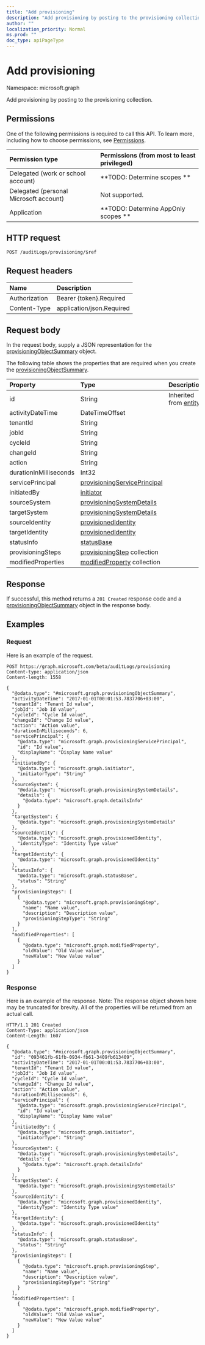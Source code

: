 ```yaml
---
title: "Add provisioning"
description: "Add provisioning by posting to the provisioning collection."
author: ""
localization_priority: Normal
ms.prod: ""
doc_type: apiPageType
---
```


# Add provisioning

Namespace: microsoft.graph

Add provisioning by posting to the provisioning collection.

## Permissions
One of the following permissions is required to call this API. To learn more, including how to choose permissions, see [Permissions](/concepts/permissions-reference.md).

|Permission type|Permissions (from most to least privileged)|
|:---|:---|
|Delegated (work or school account)|**TODO: Determine scopes **|
|Delegated (personal Microsoft account)|Not supported.|
|Application|**TODO: Determine AppOnly scopes **|

## HTTP request
<!-- {
  "blockType": "ignored"
}
-->
``` http
POST /auditLogs/provisioning/$ref
```

## Request headers
|Name|Description|
|:---|:---|
|Authorization|Bearer {token}.Required|
|Content-Type|application/json.Required|

## Request body
In the request body, supply a JSON representation for the [provisioningObjectSummary](../resources/provisioningobjectsummary.md) object.

The following table shows the properties that are required when you create the [provisioningObjectSummary](../resources/provisioningobjectsummary.md).

|Property|Type|Description|
|:---|:---|:---|
|id|String| Inherited from [entity](../resources/entity.md)|
|activityDateTime|DateTimeOffset||
|tenantId|String||
|jobId|String||
|cycleId|String||
|changeId|String||
|action|String||
|durationInMilliseconds|Int32||
|servicePrincipal|[provisioningServicePrincipal](../resources/provisioningserviceprincipal.md)||
|initiatedBy|[initiator](../resources/initiator.md)||
|sourceSystem|[provisioningSystemDetails](../resources/provisioningsystemdetails.md)||
|targetSystem|[provisioningSystemDetails](../resources/provisioningsystemdetails.md)||
|sourceIdentity|[provisionedIdentity](../resources/provisionedidentity.md)||
|targetIdentity|[provisionedIdentity](../resources/provisionedidentity.md)||
|statusInfo|[statusBase](../resources/statusbase.md)||
|provisioningSteps|[provisioningStep](../resources/provisioningstep.md) collection||
|modifiedProperties|[modifiedProperty](../resources/modifiedproperty.md) collection||



## Response
If successful, this method returns a `201 Created` response code and a [provisioningObjectSummary](../resources/provisioningobjectsummary.md) object in the response body.

## Examples

### Request
Here is an example of the request.
<!-- {
  "blockType": "request",
  "name": "create_provisioningobjectsummary_from_"
}
-->
``` http
POST https://graph.microsoft.com/beta/auditLogs/provisioning
Content-type: application/json
Content-length: 1558

{
  "@odata.type": "#microsoft.graph.provisioningObjectSummary",
  "activityDateTime": "2017-01-01T00:01:53.7837706+03:00",
  "tenantId": "Tenant Id value",
  "jobId": "Job Id value",
  "cycleId": "Cycle Id value",
  "changeId": "Change Id value",
  "action": "Action value",
  "durationInMilliseconds": 6,
  "servicePrincipal": {
    "@odata.type": "microsoft.graph.provisioningServicePrincipal",
    "id": "Id value",
    "displayName": "Display Name value"
  },
  "initiatedBy": {
    "@odata.type": "microsoft.graph.initiator",
    "initiatorType": "String"
  },
  "sourceSystem": {
    "@odata.type": "microsoft.graph.provisioningSystemDetails",
    "details": {
      "@odata.type": "microsoft.graph.detailsInfo"
    }
  },
  "targetSystem": {
    "@odata.type": "microsoft.graph.provisioningSystemDetails"
  },
  "sourceIdentity": {
    "@odata.type": "microsoft.graph.provisionedIdentity",
    "identityType": "Identity Type value"
  },
  "targetIdentity": {
    "@odata.type": "microsoft.graph.provisionedIdentity"
  },
  "statusInfo": {
    "@odata.type": "microsoft.graph.statusBase",
    "status": "String"
  },
  "provisioningSteps": [
    {
      "@odata.type": "microsoft.graph.provisioningStep",
      "name": "Name value",
      "description": "Description value",
      "provisioningStepType": "String"
    }
  ],
  "modifiedProperties": [
    {
      "@odata.type": "microsoft.graph.modifiedProperty",
      "oldValue": "Old Value value",
      "newValue": "New Value value"
    }
  ]
}
```

### Response
Here is an example of the response. Note: The response object shown here may be truncated for brevity. All of the properties will be returned from an actual call.
<!-- {
  "blockType": "response",
  "truncated": true,
  "@odata.type": "microsoft.graph.provisioningobjectsummary"
}
-->
``` http
HTTP/1.1 201 Created
Content-Type: application/json
Content-Length: 1607

{
  "@odata.type": "#microsoft.graph.provisioningObjectSummary",
  "id": "093461fb-61fb-0934-fb61-3409fb613409",
  "activityDateTime": "2017-01-01T00:01:53.7837706+03:00",
  "tenantId": "Tenant Id value",
  "jobId": "Job Id value",
  "cycleId": "Cycle Id value",
  "changeId": "Change Id value",
  "action": "Action value",
  "durationInMilliseconds": 6,
  "servicePrincipal": {
    "@odata.type": "microsoft.graph.provisioningServicePrincipal",
    "id": "Id value",
    "displayName": "Display Name value"
  },
  "initiatedBy": {
    "@odata.type": "microsoft.graph.initiator",
    "initiatorType": "String"
  },
  "sourceSystem": {
    "@odata.type": "microsoft.graph.provisioningSystemDetails",
    "details": {
      "@odata.type": "microsoft.graph.detailsInfo"
    }
  },
  "targetSystem": {
    "@odata.type": "microsoft.graph.provisioningSystemDetails"
  },
  "sourceIdentity": {
    "@odata.type": "microsoft.graph.provisionedIdentity",
    "identityType": "Identity Type value"
  },
  "targetIdentity": {
    "@odata.type": "microsoft.graph.provisionedIdentity"
  },
  "statusInfo": {
    "@odata.type": "microsoft.graph.statusBase",
    "status": "String"
  },
  "provisioningSteps": [
    {
      "@odata.type": "microsoft.graph.provisioningStep",
      "name": "Name value",
      "description": "Description value",
      "provisioningStepType": "String"
    }
  ],
  "modifiedProperties": [
    {
      "@odata.type": "microsoft.graph.modifiedProperty",
      "oldValue": "Old Value value",
      "newValue": "New Value value"
    }
  ]
}
```

